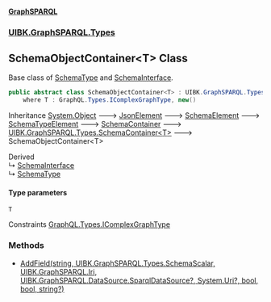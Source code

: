 #### [GraphSPARQL](./index.md 'index')
### [UIBK.GraphSPARQL.Types](./UIBK-GraphSPARQL-Types.md 'UIBK.GraphSPARQL.Types')
## SchemaObjectContainer&lt;T&gt; Class
Base class of [SchemaType](./UIBK-GraphSPARQL-Types-SchemaType.md 'UIBK.GraphSPARQL.Types.SchemaType') and [SchemaInterface](./UIBK-GraphSPARQL-Types-SchemaInterface.md 'UIBK.GraphSPARQL.Types.SchemaInterface').  
```csharp
public abstract class SchemaObjectContainer<T> : UIBK.GraphSPARQL.Types.SchemaContainer<T>
    where T : GraphQL.Types.IComplexGraphType, new()
```
Inheritance [System.Object](https://docs.microsoft.com/en-us/dotnet/api/System.Object 'System.Object') &#129106; [JsonElement](./UIBK-GraphSPARQL-Configuration-JsonElement.md 'UIBK.GraphSPARQL.Configuration.JsonElement') &#129106; [SchemaElement](./UIBK-GraphSPARQL-Types-SchemaElement.md 'UIBK.GraphSPARQL.Types.SchemaElement') &#129106; [SchemaTypeElement](./UIBK-GraphSPARQL-Types-SchemaTypeElement.md 'UIBK.GraphSPARQL.Types.SchemaTypeElement') &#129106; [SchemaContainer](./UIBK-GraphSPARQL-Types-SchemaContainer.md 'UIBK.GraphSPARQL.Types.SchemaContainer') &#129106; [UIBK.GraphSPARQL.Types.SchemaContainer&lt;](./UIBK-GraphSPARQL-Types-SchemaContainer-T-.md 'UIBK.GraphSPARQL.Types.SchemaContainer&lt;T&gt;')[T](#UIBK-GraphSPARQL-Types-SchemaObjectContainer-T--T 'UIBK.GraphSPARQL.Types.SchemaObjectContainer&lt;T&gt;.T')[&gt;](./UIBK-GraphSPARQL-Types-SchemaContainer-T-.md 'UIBK.GraphSPARQL.Types.SchemaContainer&lt;T&gt;') &#129106; SchemaObjectContainer&lt;T&gt;  

Derived  
&#8627; [SchemaInterface](./UIBK-GraphSPARQL-Types-SchemaInterface.md 'UIBK.GraphSPARQL.Types.SchemaInterface')  
&#8627; [SchemaType](./UIBK-GraphSPARQL-Types-SchemaType.md 'UIBK.GraphSPARQL.Types.SchemaType')  
#### Type parameters
<a name='UIBK-GraphSPARQL-Types-SchemaObjectContainer-T--T'></a>
`T`  

Constraints [GraphQL.Types.IComplexGraphType](https://docs.microsoft.com/en-us/dotnet/api/GraphQL.Types.IComplexGraphType 'GraphQL.Types.IComplexGraphType')  
  
### Methods
- [AddField(string, UIBK.GraphSPARQL.Types.SchemaScalar, UIBK.GraphSPARQL.Iri, UIBK.GraphSPARQL.DataSource.SparqlDataSource?, System.Uri?, bool, bool, string?)](./UIBK-GraphSPARQL-Types-SchemaObjectContainer-T--AddField(string_UIBK-GraphSPARQL-Types-SchemaScalar_UIBK-GraphSPARQL-Iri_UIBK-GraphSPARQL-DataSource-SparqlDataSource-_System-Uri-_bool_bool_string-).md 'UIBK.GraphSPARQL.Types.SchemaObjectContainer&lt;T&gt;.AddField(string, UIBK.GraphSPARQL.Types.SchemaScalar, UIBK.GraphSPARQL.Iri, UIBK.GraphSPARQL.DataSource.SparqlDataSource?, System.Uri?, bool, bool, string?)')
